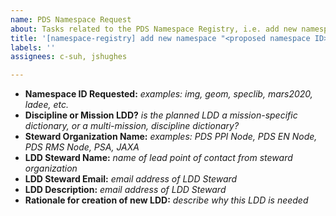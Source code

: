 ```yaml
---
name: PDS Namespace Request
about: Tasks related to the PDS Namespace Registry, i.e. add new namespace ID
title: '[namespace-registry] add new namespace "<proposed namespace ID>"'
labels: ''
assignees: c-suh, jshughes

---
```


* **Namespace ID Requested:** _examples: img, geom, speclib, mars2020, ladee, etc._
* **Discipline or Mission LDD?** _is the planned LDD a mission-specific dictionary, or a multi-mission, discipline dictionary?_
* **Steward Organization Name:** _examples: PDS PPI Node, PDS EN Node, PDS RMS Node, PSA, JAXA_
* **LDD Steward Name:** _name of lead point of contact from steward organization_
* **LDD Steward Email:** _email address of LDD Steward_
* **LDD Description:** _email address of LDD Steward_
* **Rationale for creation of new LDD:** _describe why this LDD is needed_
